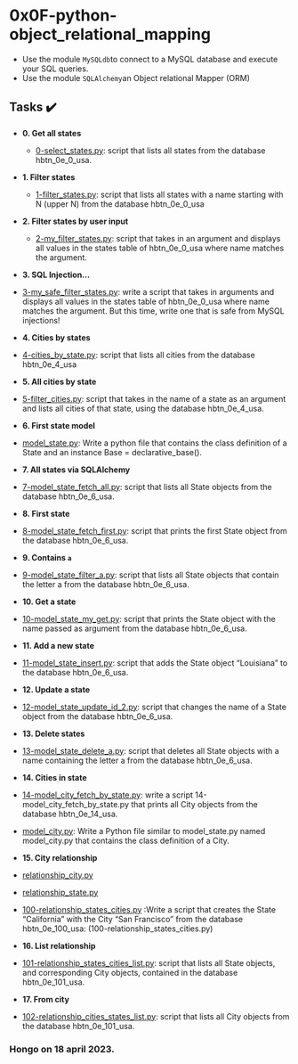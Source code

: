 # 0x0F-python-object_relational_mapping

- Use the module `MySQLdb`to connect to a MySQL database and execute your SQL queries.
- Use the module `SQLAlchemy`an Object relational Mapper (ORM)

## Tasks :heavy_check_mark:

* **0. Get all states**
  * [0-select_states.py](./0-select_states.py): script that lists all states from the database hbtn_0e_0_usa.

* **1. Filter states**
  * [1-filter_states.py](./1-filter_states.py): script that lists all states with a name starting with N (upper N) from the database hbtn_0e_0_usa

* **2. Filter states by user input**

  * [2-my_filter_states.py](./2-my_filter_states.py): script that takes in an argument and displays all values in the states table of hbtn_0e_0_usa where name matches the argument.


* **3. SQL Injection...**
* [3-my_safe_filter_states.py](./3-my_safe_filter_states.py): write a script that takes in arguments and displays all values in the states table of hbtn_0e_0_usa where name matches the argument. But this time, write one that is safe from MySQL injections!

* **4. Cities by states**
* [4-cities_by_state.py](./4-cities_by_state.py): script that lists all cities from the database hbtn_0e_4_usa

* **5. All cities by state**
* [5-filter_cities.py](./5-filter_cities.py): script that takes in the name of a state as an argument and lists all cities of that state, using the database hbtn_0e_4_usa.

* **6. First state model**
* [model_state.py](./model_state.py): Write a python file that contains the class definition of a State and an instance Base = declarative_base().

* **7. All states via SQLAlchemy**
* [7-model_state_fetch_all.py](./7-model_state_fetch_all.py): script that lists all State objects from the database hbtn_0e_6_usa.

* **8. First state**
* [8-model_state_fetch_first.py](./8-model_state_fetch_first.py): script that prints the first State object from the database hbtn_0e_6_usa.
* **9. Contains `a`**
* [9-model_state_filter_a.py](./9-model_state_filter_a.py): script that lists all State objects that contain the letter a from the database hbtn_0e_6_usa.

* **10. Get a state**
* [10-model_state_my_get.py](./10-model_state_my_get.py):  script that prints the State object with the name passed as argument from the database hbtn_0e_6_usa.

* **11. Add a new state**
* [11-model_state_insert.py](./11-model_state_insert.py): script that adds the State object “Louisiana” to the database hbtn_0e_6_usa.

* **12. Update a state**
* [12-model_state_update_id_2.py](./12-model_state_update_id_2.py): script that changes the name of a State object from the database hbtn_0e_6_usa.

* **13. Delete states**
* [13-model_state_delete_a.py](./13-model_state_delete_a.py): script that deletes all State objects with a name containing the letter a from the database hbtn_0e_6_usa.

* **14. Cities in state**
* [14-model_city_fetch_by_state.py](./14-model_city_fetch_by_state.py): write a script 14-model_city_fetch_by_state.py that prints all City objects from the database hbtn_0e_14_usa.
* [model_city.py](./model_city.py): Write a Python file similar to model_state.py named model_city.py that contains the class definition of a City.

* **15. City relationship**
* [relationship_city.py](./relationship_city.py)
* [relationship_state.py](./relationship_state.py)
* [100-relationship_states_cities.py](./100-relationship_states_cities.py)
:Write a script that creates the State “California” with the City “San Francisco” from the database hbtn_0e_100_usa: (100-relationship_states_cities.py)
 
* **16. List relationship**
* [101-relationship_states_cities_list.py](./101-relationship_states_cities_list.py): script that lists all State objects, and corresponding City objects, contained in the database hbtn_0e_101_usa.

* **17. From city**
* [102-relationship_cities_states_list.py](./102-relationship_cities_states_list.py):  script that lists all City objects from the database hbtn_0e_101_usa.

### Hongo on 18 april 2023.

